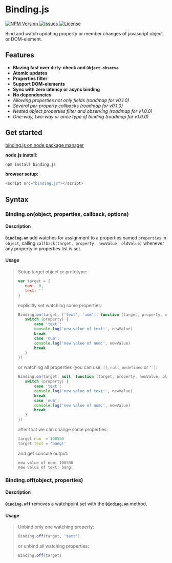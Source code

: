 Binding.js
===================
[ ![NPM Version](http://img.shields.io/npm/v/binding.js.svg?style=flat) ](https://www.npmjs.com/package/binding.js) [ ![Issues](https://img.shields.io/github/issues/MaxGraey/binding.js.svg) ](https://github.com/MaxGraey/binding.js/issues)  [ ![License](http://img.shields.io/npm/l/binding.js.svg?style=flat) ](http://opensource.org/licenses/BSD-3-Clause)

Bind and watch updating property or member changes of javascript object or DOM-element.



Features
--------
   - **Blazing fast over dirty-check and `Object.observe`**
   - **Atomic updates**
   - **Properties filter**
   - **Support DOM-elements**
   - **Sync with zero latency or async binding**
   - **No dependencies**
   - *Allowing properties not only fields (roadmap for v0.1.0)*
   - *Several per-property callbacks (roadmap for v0.1.0)*
   - *Nested object properties filter and observing (roadmap for v1.0.0)*
   - *One-way, two-way or once type of binding (roadmap for v1.0.0)*


Get started
-----------
[binding.js on node package manager][npm]

**node.js install:**
``` bash
npm install binding.js
```
**browser setup:**
``` js
<script src="binding.js"></script>
```

Syntax
-------------

### Binding.on(object, properties, callback, options)

#### Description
**`Binding.on`** add watches for assignment to a properties named `properties` in `object`, calling `callback(target, property, newValue, oldValue)` whenever any property in properties list is set.

#### Usage
>Setup target object or prototype:
>``` js
>var target = {
>    num:  0,
>    text: ''
>}
>```
>explicitly set watching some properties:
>```js
>Binding.on(target, ['text', 'num'], function (target, property, newValue, oldValue) {
>    switch (property) {
>        case 'text':
>        console.log('new value of text:', newValue)
>        break
>        case 'num':
>        console.log('new value of num:', newValue)
>        break
>    }
>})
>```
>or watching all properties (you can use: `[]`, `null`, `undefined` or `''`):
>```js
>Binding.on(target, null, function (target, property, newValue, oldValue) {
>    switch (property) {
>        case 'text':
>        console.log('new value of text:', newValue)
>        break
>        case 'num':
>        console.log('new value of num:', newValue)
>        break
>    }
>})
>```
>after that we can change some properties: 
>```js
>target.num  = 100500
>target.text = 'bang!'
>```
>and get console output:
>```
>new value of num: 100500
>new value of text: bang!
>```

### Binding.off(object, properties)

#### Description
**`Binding.off`** removes a watchpoint set with the **`Binding.on`** method.

#### Usage
>Unbind only one watching property:
>```js
>Binding.off(target, 'text')
>```
>or unbind all watching properties:
>```js
>Binding.off(target)
>```

[moz]: https://developer.mozilla.org/en-US/docs/Web/JavaScript/Reference/Global_Objects/Object/watch
[poly]: https://gist.github.com/eligrey/384583
[observe]: http://arv.github.io/ecmascript-object-observe
[npm]: https://www.npmjs.com/package/binding.js
